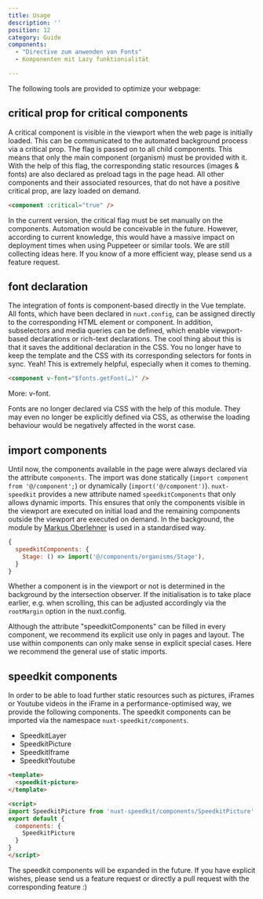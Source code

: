 ```yaml
---
title: Usage
description: ''
position: 12
category: Guide
components:
  - "Directive zum anwenden von Fonts"
  - Komponenten mit Lazy funktionialität

---
```


The following tools are provided to optimize your webpage:

## critical prop for critical components

A critical component is visible in the viewport when the web page is initially loaded. This can be communicated to the automated background process via a critical prop. The flag is passed on to all child components. This means that only the main component (organism) must be provided with it. With the help of this flag, the corresponding static resources (images & fonts) are also declared as preload tags in the page head. All other components and their associated resources, that do not have a positive critical prop, are lazy loaded on demand.

```html
<component :critical="true" />
```

<alert type="info">
In the current version, the critical flag must be set manually on the components. Automation would be conceivable in the future. However, according to current knowledge, this would have a massive impact on deployment times when using Puppeteer or similar tools. We are still collecting ideas here. If you know of a more efficient way, please send us a feature request.
</alert>

## font declaration

The integration of fonts is component-based directly in the Vue template. All fonts, which have been declared in `nuxt.config`, can be assigned directly to the corresponding HTML element or component. In addition, subselectors and media queries can be defined, which enable viewport-based declarations or rich-text declarations. 
The cool thing about this is that it saves the additional declaration in the CSS. You no longer have to keep the template and the CSS with its corresponding selectors for fonts in sync. Yeah! This is extremely helpful, especially when it comes to theming.

```html
<component v-font="$fonts.getFont(…)" />
```

More: <nuxt-link to="/v-font">v-font</nuxt-link>.

<alert type="warning">
Fonts are no longer declared via CSS with the help of this module. They may even no longer be explicitly defined via CSS, as otherwise the loading behaviour would be negatively affected in the worst case.
</alert>

## import components

Until now, the components available in the page were always declared via the attribute `components`. The import was done statically (`import component from '@/component';`) or dynamically (`import('@/component')`). `nuxt-speedkit` provides a new attribute named `speedkitComponents` that only allows dynamic imports. This ensures that only the components visible in the viewport are executed on initial load and the remaining components outside the viewport are executed on demand. In the background, the module by [Markus Oberlehner](https://github.com/maoberlehner/vue-lazy-hydration) is used in a standardised way.

```js
{
  speedkitComponents: {
    Stage: () => import('@/components/organisms/Stage'),
  }
}
```

Whether a component is in the viewport or not is determined in the background by the intersection observer. If the initialisation is to take place earlier, e.g. when scrolling, this can be adjusted accordingly via the `rootMargin` option in the <nuxt-link to="/options#components">nuxt.config</nuxt-link>.

<alert type="warning">
Although the attribute "speedkitComponents" can be filled in every component, we recommend its explicit use only in pages and layout. The use within components can only make sense in explicit special cases. Here we recommend the general use of static imports.
</alert>

## speedkit components

In order to be able to load further static resources such as pictures, iFrames or Youtube videos in the iFrame in a performance-optimised way, we provide the following components. The speedkit components can be imported via the namespace `nuxt-speedkit/components`.

- <nuxt-link to="/components/speedkit-layer">SpeedkitLayer</nuxt-link>
- <nuxt-link to="/components/speedkit-picture">SpeedkitPicture</nuxt-link>
- <nuxt-link to="/components/speedkit-iframe">SpeedkitIframe</nuxt-link>
- <nuxt-link to="/components/speedkit-youtube">SpeedkitYoutube</nuxt-link>

```html
<template>
  <speedkit-picture>
</template>

<script>
import SpeedkitPicture from 'nuxt-speedkit/components/SpeedkitPicture'
export default {
  components: {
    SpeedkitPicture
  }
}
</script>
```

<alert type="info">
The speedkit components will be expanded in the future. If you have explicit wishes, please send us a feature request or directly a pull request with the corresponding feature :)
</alert>
